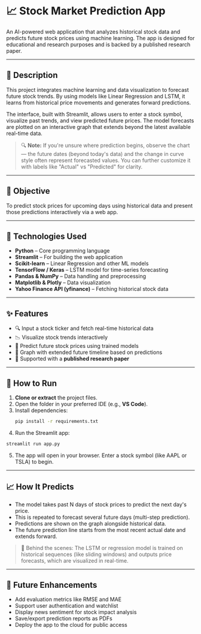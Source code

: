 # 📈 Stock Market Prediction App

An AI-powered web application that analyzes historical stock data and predicts future stock prices using machine learning. The app is designed for educational and research purposes and is backed by a published research paper.

---

## 📖 Description

This project integrates machine learning and data visualization to forecast future stock trends. By using models like Linear Regression and LSTM, it learns from historical price movements and generates forward predictions.

The interface, built with Streamlit, allows users to enter a stock symbol, visualize past trends, and view predicted future prices. The model forecasts are plotted on an interactive graph that extends beyond the latest available real-time data.

> 🔍 **Note:** If you're unsure where prediction begins, observe the chart — the future dates (beyond today's data) and the change in curve style often represent forecasted values. You can further customize it with labels like "Actual" vs "Predicted" for clarity.

---

## 🎯 Objective

To predict stock prices for upcoming days using historical data and present those predictions interactively via a web app.

---

## 🔧 Technologies Used

- **Python** – Core programming language
- **Streamlit** – For building the web application
- **Scikit-learn** – Linear Regression and other ML models
- **TensorFlow / Keras** – LSTM model for time-series forecasting
- **Pandas & NumPy** – Data handling and preprocessing
- **Matplotlib & Plotly** – Data visualization
- **Yahoo Finance API (yfinance)** – Fetching historical stock data

---

## ✨ Features

- 🔍 Input a stock ticker and fetch real-time historical data
- 📉 Visualize stock trends interactively
- 🤖 Predict future stock prices using trained models
- 📆 Graph with extended future timeline based on predictions
- 📄 Supported with a **published research paper**

---

## 🚀 How to Run

1. **Clone or extract** the project files.
2. Open the folder in your preferred IDE (e.g., **VS Code**).
3. Install dependencies:
   ```bash
   pip install -r requirements.txt
4. Run the Streamlit app:
  ```bash
  streamlit run app.py
  ```
5. The app will open in your browser. Enter a stock symbol (like AAPL or TSLA) to begin.

---

## 📈 How It Predicts

- The model takes past N days of stock prices to predict the next day's price.
- This is repeated to forecast several future days (multi-step prediction).
- Predictions are shown on the graph alongside historical data.
- The future prediction line starts from the most recent actual date and extends forward.
> 🧠 Behind the scenes: The LSTM or regression model is trained on historical sequences (like sliding windows) and outputs price forecasts, which are visualized in real-time.

---

## 🔮 Future Enhancements

- Add evaluation metrics like RMSE and MAE
- Support user authentication and watchlist
- Display news sentiment for stock impact analysis
- Save/export prediction reports as PDFs
- Deploy the app to the cloud for public access

